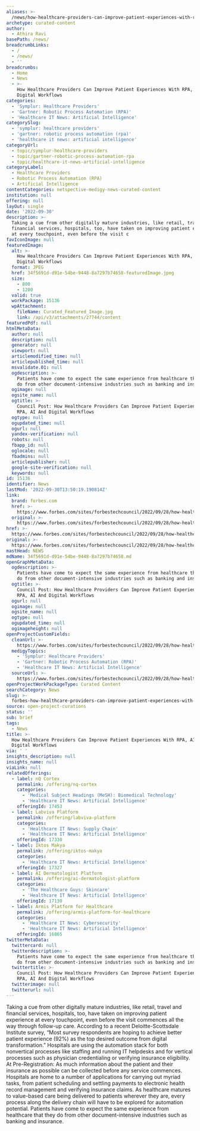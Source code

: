 ```yaml
---
aliases: >-
  /news/how-healthcare-providers-can-improve-patient-experiences-with-rpa-ai-and-digital-workflows
archetype: curated-content
author:
  - Athira Ravi
basePath: /news/
breadcrumbLinks:
  - /
  - /news/
  - ''
breadcrumbs:
  - Home
  - News
  - >-
    How Healthcare Providers Can Improve Patient Experiences With RPA, AI And
    Digital Workflows
categories:
  - 'Symplur: Healthcare Providers'
  - 'Gartner: Robotic Process Automation (RPA)'
  - 'Healthcare IT News: Artificial Intelligence'
categorySlug:
  - 'symplur: healthcare providers'
  - 'gartner: robotic process automation (rpa)'
  - 'healthcare it news: artificial intelligence'
categoryUrl:
  - topic/symplur-healthcare-providers
  - topic/gartner-robotic-process-automation-rpa
  - topic/healthcare-it-news-artificial-intelligence
categoryLabel:
  - Healthcare Providers
  - Robotic Process Automation (RPA)
  - Artificial Intelligence
contentCategories: netspective-medigy-news-curated-content
institution: null
offering: null
layOut: single
date: '2022-09-30'
description: >-
  Taking a cue from other digitally mature industries, like retail, travel and
  financial services, hospitals, too, have taken on improving patient experience
  at every touchpoint, even before the visit c
favIconImage: null
featuredImage:
  alt: >-
    How Healthcare Providers Can Improve Patient Experiences With RPA, AI And
    Digital Workflows
  format: JPEG
  href: 34f5691d-d91e-54be-9448-8a7297b74658-featuredImage.jpeg
  size:
    - 800
    - 1200
  valid: true
  workPackage: 15136
  wpAttachment:
    fileName: Curated_Featured_Image.jpg
    link: /api/v3/attachments/27744/content
featuredPdf: null
htmlMetaData:
  author: null
  description: null
  generator: null
  viewport: null
  articlemodified_time: null
  articlepublished_time: null
  msvalidate.01: null
  ogdescription: >-
    Patients have come to expect the same experience from healthcare that they
    do from other document-intensive industries such as banking and insurance.
  ogimage: null
  ogsite_name: null
  ogtitle: >-
    Council Post: How Healthcare Providers Can Improve Patient Experiences With
    RPA, AI And Digital Workflows
  ogtype: null
  ogupdated_time: null
  ogurl: null
  yandex-verification: null
  robots: null
  fbapp_id: null
  oglocale: null
  fbadmins: null
  articlepublisher: null
  google-site-verification: null
  keywords: null
id: 15136
identifier: News
lastMod: '2022-09-30T13:50:19.190814Z'
link:
  brand: forbes.com
  href: >-
    https://www.forbes.com/sites/forbestechcouncil/2022/09/28/how-healthcare-providers-can-improve-patient-experiences-with-rpa-ai-and-digital-workflows/?sh=16bcca7e3055
  original: >-
    https://www.forbes.com/sites/forbestechcouncil/2022/09/28/how-healthcare-providers-can-improve-patient-experiences-with-rpa-ai-and-digital-workflows/?sh=16bcca7e3055
href: >-
  https://www.forbes.com/sites/forbestechcouncil/2022/09/28/how-healthcare-providers-can-improve-patient-experiences-with-rpa-ai-and-digital-workflows/?sh=16bcca7e3055
original: >-
  https://www.forbes.com/sites/forbestechcouncil/2022/09/28/how-healthcare-providers-can-improve-patient-experiences-with-rpa-ai-and-digital-workflows/?sh=16bcca7e3055
mastHead: NEWS
mdName: 34f5691d-d91e-54be-9448-8a7297b74658.md
openGraphMetaData:
  ogdescription: >-
    Patients have come to expect the same experience from healthcare that they
    do from other document-intensive industries such as banking and insurance.
  ogtitle: >-
    Council Post: How Healthcare Providers Can Improve Patient Experiences With
    RPA, AI And Digital Workflows
  ogurl: null
  ogimage: null
  ogsite_name: null
  ogtype: null
  ogupdated_time: null
  ogimageheight: null
openProjectCustomFields:
  cleanUrl: >-
    https://www.forbes.com/sites/forbestechcouncil/2022/09/28/how-healthcare-providers-can-improve-patient-experiences-with-rpa-ai-and-digital-workflows/?sh=16bcca7e3055
  medigyTopics:
    - 'Symplur: Healthcare Providers'
    - 'Gartner: Robotic Process Automation (RPA)'
    - 'Healthcare IT News: Artificial Intelligence'
  sourceUrl: >-
    https://www.forbes.com/sites/forbestechcouncil/2022/09/28/how-healthcare-providers-can-improve-patient-experiences-with-rpa-ai-and-digital-workflows/?sh=16bcca7e3055
openProjectWorkPackageType: Curated Content
searchCategory: News
slug: >-
  forbes-how-healthcare-providers-can-improve-patient-experiences-with-rpa-ai-and-digital-workflows
source: open-project-curations
status: ''
sub: brief
tags:
  - News
title: >-
  How Healthcare Providers Can Improve Patient Experiences With RPA, AI And
  Digital Workflows
via: ' '
insights_description: null
insights_name: null
viaLink: null
relatedOfferings:
  - label: nQ Cortex
    permalink: /offering/nq-cortex
    categories:
      - 'Medical Subject Headings (MeSH): Biomedical Technology'
      - 'Healthcare IT News: Artificial Intelligence'
    offeringId: 17453
  - label: Labviva Platform
    permalink: /offering/labviva-platform
    categories:
      - 'Healthcare IT News: Supply Chain'
      - 'Healthcare IT News: Artificial Intelligence'
    offeringId: 17330
  - label: Iktos Makya
    permalink: /offering/iktos-makya
    categories:
      - 'Healthcare IT News: Artificial Intelligence'
    offeringId: 17327
  - label: AI Dermatologist Platform
    permalink: /offering/ai-dermatologist-platform
    categories:
      - 'The Healthcare Guys: Skincare'
      - 'Healthcare IT News: Artificial Intelligence'
    offeringId: 17130
  - label: Armis Platform for Healthcare
    permalink: /offering/armis-platform-for-healthcare
    categories:
      - 'Healthcare IT News: Cybersecurity'
      - 'Healthcare IT News: Artificial Intelligence'
    offeringId: 16865
twitterMetaData:
  twittercard: null
  twitterdescription: >-
    Patients have come to expect the same experience from healthcare that they
    do from other document-intensive industries such as banking and insurance.
  twittertitle: >-
    Council Post: How Healthcare Providers Can Improve Patient Experiences With
    RPA, AI And Digital Workflows
  twitterimage: null
  twitterurl: null
---
```

<p>Taking a cue from other digitally mature industries, like retail, travel and financial services, hospitals, too, have taken on improving patient experience at every touchpoint, even before the visit commences all the way through follow-up care.
According to a recent Deloitte-Scottsdale Institute survey, “Most survey respondents are hoping to achieve better patient experience (92%) as the top desired outcome from digital transformation.” Hospitals are using the automation stack for both nonvertical processes like staffing and running IT helpdesks and for vertical processes such as physician credentialing or verifying insurance eligibility. At Pre-Registration: As much information about the patient and their insurance as possible can be collected before any service commences. Hospitals are home to a number of applications for carrying out myriad tasks, from patient scheduling and settling payments to electronic health record management and verifying insurance claims.
As healthcare matures to value-based care being delivered to patients wherever they are, every process along the delivery chain will have to be explored for automation potential.
Patients have come to expect the same experience from healthcare that they do from other document-intensive industries such as banking and insurance.</p>